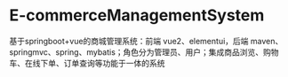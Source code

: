 # E-commerceManagementSystem
 基于springboot+vue的商城管理系统：前端 vue2、elementui，后端 maven、springmvc、spring、mybatis；角色分为管理员、用户；集成商品浏览、购物车、在线下单、订单查询等功能于一体的系统
